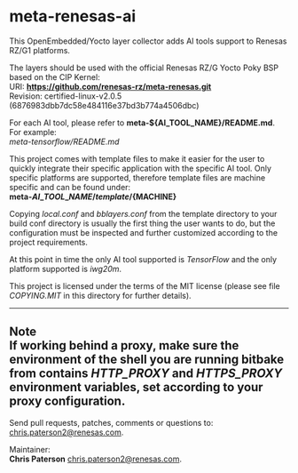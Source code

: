 # meta-renesas-ai
This OpenEmbedded/Yocto layer collector adds AI tools support to Renesas RZ/G1
platforms.


The layers should be used with the official Renesas RZ/G Yocto Poky BSP based
on the CIP Kernel:  
URI: **https://github.com/renesas-rz/meta-renesas.git**  
Revision: certified-linux-v2.0.5 (6876983dbb7dc58e484116e37bd3b774a4506dbc)


For each AI tool, please refer to **meta-${AI\_TOOL\_NAME}/README.md**. For
example:  
*meta-tensorflow/README.md*


This project comes with template files to make it easier for the user to quickly
integrate their specific application with the specific AI tool. Only specific
platforms are supported, therefore template files are machine specific and can
be found under:  
**meta-${AI\_TOOL\_NAME}/template/${MACHINE}**  


Copying *local.conf* and *bblayers.conf* from the template directory to your
build conf directory is usually the first thing the user wants to do, but
the configuration must be inspected and further customized according to the
project requirements.


At this point in time the only AI tool supported is *TensorFlow* and the only
platform supported is *iwg20m*.


This project is licensed under the terms of the MIT license (please see file
*COPYING.MIT* in this directory for further details).


---
**Note**  
If working behind a proxy, make sure the environment of the shell you are
running bitbake from contains *HTTP\_PROXY* and *HTTPS\_PROXY* environment
variables, set according to your proxy configuration.
---


Send pull requests, patches, comments or questions to:  
[chris.paterson2@renesas.com](mailto:chris.paterson2@renesas.com).


Maintainer:  
**Chris Paterson** [chris.paterson2@renesas.com](mailto:chris.paterson2@renesas.com).
